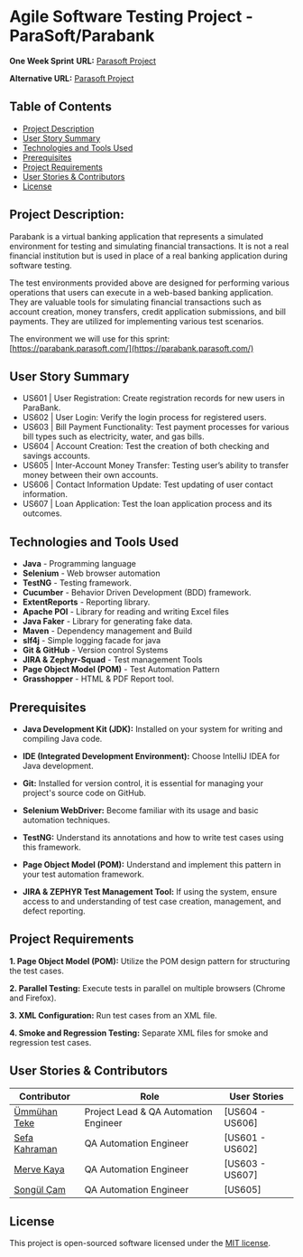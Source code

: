# Agile Software Testing Project - ParaSoft/Parabank

**One Week Sprint**
**URL:** [Parasoft Project](https://parabank.parasoft.com/)

**Alternative URL:** [Parasoft Project](https://para.testar.org/)

## Table of Contents
- [Project Description](#project-description)
- [User Story Summary](#user-story-summary)
- [Technologies and Tools Used](#technologies-and-tools-used)
- [Prerequisites](#prerequisites)
- [Project Requirements](#project-requirements)
- [User Stories & Contributors](#user-stories-&-contributors)
- [License](#license)

## Project Description:

Parabank is a virtual banking application that represents a simulated environment for testing and simulating financial
transactions. It is not a real financial institution but is used in place of a real banking application during software
testing.

The test environments provided above are designed for performing various operations that users can execute in a
web-based banking application. They are valuable tools for simulating financial transactions such as account creation,
money transfers, credit application submissions, and bill payments. They are utilized for implementing various test
scenarios.

The environment we will use for this sprint: [https://parabank.parasoft.com/](https://parabank.parasoft.com/)

## User Story Summary

- US601 | User Registration: Create registration records for new users in ParaBank.
- US602 | User Login: Verify the login process for registered users.
- US603 | Bill Payment Functionality: Test payment processes for various bill types such as electricity, water, and gas
  bills.
- US604 | Account Creation: Test the creation of both checking and savings accounts.
- US605 | Inter-Account Money Transfer: Testing user’s ability to transfer money between their own accounts.
- US606 | Contact Information Update: Test updating of user contact information.
- US607 | Loan Application: Test the loan application process and its outcomes.

## Technologies and Tools Used

- **Java** - Programming language
- **Selenium** - Web browser automation
- **TestNG** - Testing framework.
- **Cucumber** - Behavior Driven Development (BDD) framework.
- **ExtentReports** - Reporting library.
- **Apache POI** - Library for reading and writing Excel files
- **Java Faker** - Library for generating fake data.
- **Maven** - Dependency management and Build
- **slf4j** - Simple logging facade for java 
- **Git & GitHub** - Version control Systems 
- **JIRA & Zephyr-Squad** - Test management Tools
- **Page Object Model (POM)** - Test Automation Pattern
- **Grasshopper** -	HTML & PDF Report tool.

## Prerequisites

- **Java Development Kit (JDK):** Installed on your system for writing and compiling Java code.

- **IDE (Integrated Development Environment):** Choose IntelliJ IDEA for Java development.

- **Git:** Installed for version control, it is essential for managing your project's source code on GitHub.

- **Selenium WebDriver:** Become familiar with its usage and basic automation techniques.

- **TestNG:** Understand its annotations and how to write test cases using this framework.

- **Page Object Model (POM):** Understand and implement this pattern in your test automation framework.

- **JIRA & ZEPHYR Test Management Tool:** If using the system, ensure access to and understanding of test case creation, management, and defect reporting.
  

## Project Requirements

**1. Page Object Model (POM):** Utilize the POM design pattern for structuring the test cases.

**2. Parallel Testing:** Execute tests in parallel on multiple browsers (Chrome and Firefox).

**3. XML Configuration:** Run test cases from an XML file.

**4. Smoke and Regression Testing:** Separate XML files for smoke and regression test cases.


## User Stories & Contributors

| Contributor                                               |               Role                    |   User Stories     |
|-----------------------------------------------------------|---------------------------------------|------------------- |
| [Ümmühan Teke](https://github.com/UmmuhanTeke)            | Project Lead & QA Automation Engineer |  [US604 - US606]   |
| [Sefa Kahraman](https://github.com/SefaKahramann)         | QA Automation Engineer                |  [US601 - US602]   |
| [Merve Kaya](https://github.com/kayyamervee)              | QA Automation Engineer                |  [US603 - US607]   |
| [Songül Çam](https://github.com/songulcam)                | QA Automation Engineer                |  [US605]           |

## License  

This project is open-sourced software licensed under the [MIT license](https://opensource.org/licenses/MIT).
